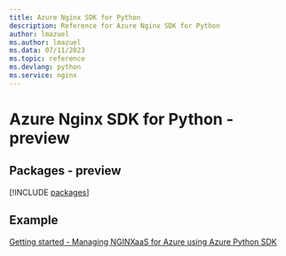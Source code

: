 ```yaml
---
title: Azure Nginx SDK for Python
description: Reference for Azure Nginx SDK for Python
author: lmazuel
ms.author: lmazuel
ms.data: 07/11/2023
ms.topic: reference
ms.devlang: python
ms.service: nginx
---
```

# Azure Nginx SDK for Python - preview
## Packages - preview
[!INCLUDE [packages](nginx-index.md)]

## Example
[Getting started - Managing NGINXaaS for Azure using Azure Python SDK](https://github.com/nginxinc/nginxaas-for-azure-snippets/tree/main/snippets/sdk/python)